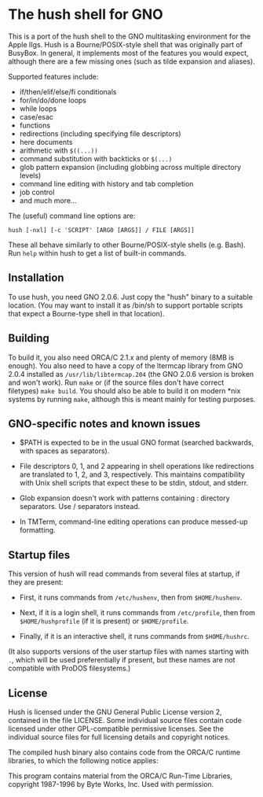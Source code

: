 The hush shell for GNO
======================

This is a port of the hush shell to the GNO multitasking environment for the
Apple IIgs.  Hush is a Bourne/POSIX-style shell that was originally part
of BusyBox.  In general, it implements most of the features you would expect,
although there are a few missing ones (such as tilde expansion and aliases).

Supported features include:

* if/then/elif/else/fi conditionals
* for/in/do/done loops
* while loops
* case/esac
* functions
* redirections (including specifying file descriptors)
* here documents
* arithmetic with `$((...))`
* command substitution with backticks or `$(...)`
* glob pattern expansion (including globbing across multiple directory levels)
* command line editing with history and tab completion
* job control
* and much more...

The (useful) command line options are:

    hush [-nxl] [-c 'SCRIPT' [ARG0 [ARGS]] / FILE [ARGS]]

These all behave similarly to other Bourne/POSIX-style shells (e.g. Bash).
Run `help` within hush to get a list of built-in commands.

Installation
------------
To use hush, you need GNO 2.0.6.  Just copy the "hush" binary to a suitable
location. (You may want to install it as /bin/sh to support portable scripts
that expect a Bourne-type shell in that location).

Building
--------
To build it, you also need ORCA/C 2.1.x and plenty of memory (8MB is enough).
You also need to have a copy of the ltermcap library from GNO 2.0.4 installed
as `/usr/lib/libtermcap.204` (the GNO 2.0.6 version is broken and won't work).
Run `make` or (if the source files don't have correct filetypes) `make build`.
You should also be able to build it on modern *nix systems by running `make`,
although this is meant mainly for testing purposes.

GNO-specific notes and known issues
-----------------------------------
* $PATH is expected to be in the usual GNO format (searched backwards, with 
  spaces as separators).

* File descriptors 0, 1, and 2 appearing in shell operations like redirections
  are translated to 1, 2, and 3, respectively.  This maintains compatibility
  with Unix shell scripts that expect these to be stdin, stdout, and stderr.

* Glob expansion doesn't work with patterns containing : directory separators.
  Use / separators instead.

* In TMTerm, command-line editing operations can produce messed-up formatting.

Startup files
-------------
This version of hush will read commands from several files at startup, if they
are present:

* First, it runs commands from `/etc/hushenv`, then from `$HOME/hushenv`.

* Next, if it is a login shell, it runs commands from `/etc/profile`, then
  from `$HOME/hushprofile` (if it is present) or `$HOME/profile`.

* Finally, if it is an interactive shell, it runs commands from 
  `$HOME/hushrc`.

(It also supports versions of the user startup files with names starting with 
`.`, which will be used preferentially if present, but these names are not 
compatible with ProDOS filesystems.)

License
-------
Hush is licensed under the GNU General Public License version 2, contained in
the file LICENSE.  Some individual source files contain code licensed under 
other GPL-compatible permissive licenses.  See the individual source files for
full licensing details and copyright notices.

The compiled hush binary also contains code from the ORCA/C runtime libraries,
to which the following notice applies:

This program contains material from the ORCA/C Run-Time Libraries, 
copyright 1987-1996 by Byte Works, Inc. Used with permission.
